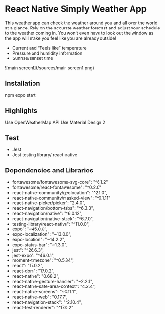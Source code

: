 # React Native Simply Weather App

This weather app can check the weather around you and all over the world at a glance. Rely on the accurate weather forecast and adjust your schedule to the weather coming in. You won’t even have to look out the window as the app will make you feel like you are already outside!


- Current and “Feels like” temperature
- Pressure and humidity information
- Sunrise/sunset time

![main screen1](/sources/main screen1.png)


## Installation
 
npm expo start

## Highlights

Use OpenWeatherMap API
Use Material Design 2

## Test
- Jest
- Jest testing library/ react-native

## Dependencies and Libraries

- fortawesome/fontawesome-svg-core": "^6.1.2"
- fortawesome/react-fontawesome": "^0.2.0"
- react-native-community/geolocation": "^2.1.0",
- react-native-community/masked-view": "^0.1.11"
- react-native-picker/picker": "2.4.0",
- react-navigation/bottom-tabs": "^6.3.3",
- react-navigation/native": "^6.0.12",
- react-navigation/native-stack": "^6.7.0",
- testing-library/react-native": "^11.0.0",
- expo": "~45.0.0",
- expo-localization": "~13.0.0",
- expo-location": "~14.2.2",
- expo-status-bar": "~1.3.0",
- jest": "^26.6.3",
- jest-expo": "^46.0.1",
- moment-timezone": "^0.5.34",
- react": "17.0.2",
- react-dom": "17.0.2",
- react-native": "0.68.2",
- react-native-gesture-handler": "~2.2.1",
- react-native-safe-area-context": "4.2.4",
- react-native-screens": "~3.11.1",
- react-native-web": "0.17.7",
- react-navigation-stack": "^2.10.4",
- react-test-renderer": "^17.0.2"


